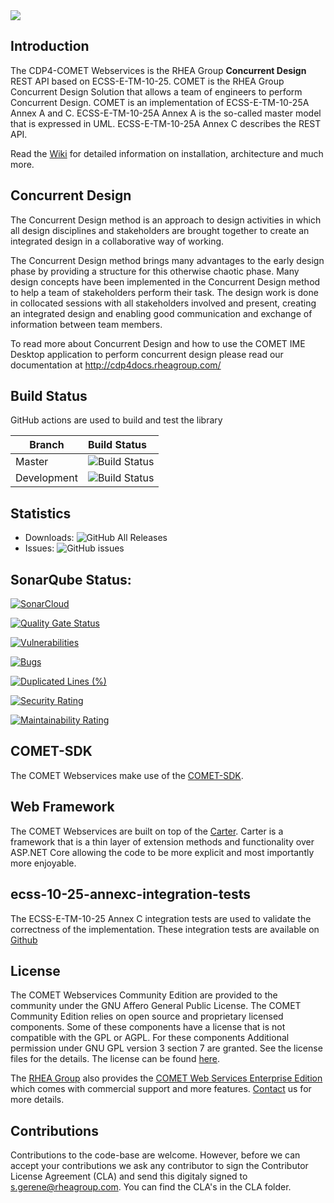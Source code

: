 <img src="https://github.com/RHEAGROUP/COMET-WebServices-Community-Edition/raw/development/COMET-Community-Edition.jpg">

## Introduction

The CDP4-COMET Webservices is the RHEA Group **Concurrent Design** REST API based on ECSS-E-TM-10-25. COMET is the RHEA Group Concurrent Design Solution that allows a team of engineers to perform Concurrent Design. COMET is an implementation of ECSS-E-TM-10-25A Annex A and C. ECSS-E-TM-10-25A Annex A is the so-called master model that is expressed in UML. ECSS-E-TM-10-25A Annex C describes the REST API. 

Read the [Wiki](https://github.com/RHEAGROUP/COMET-WebServices-Community-Edition/wiki) for detailed information on installation, architecture and much more.

## Concurrent Design

The Concurrent Design method is an approach to design activities in which all design disciplines and stakeholders are brought together to create an integrated design in a collaborative way of working.

The Concurrent Design method brings many advantages to the early design phase by providing a structure for this otherwise chaotic phase. Many design concepts have been implemented in the Concurrent Design method to help a team of stakeholders perform their task. The design work is done in collocated sessions with all stakeholders involved and present, creating an integrated design and enabling good communication and exchange of information between team members.

To read more about Concurrent Design and how to use the COMET IME Desktop application to perform concurrent design please read our documentation at http://cdp4docs.rheagroup.com/

## Build Status

GitHub actions are used to build and test the library

Branch | Build Status
------- | :------------
Master | ![Build Status](https://github.com/RHEAGROUP/COMET-WebServices-Community-Edition/actions/workflows/CodeQuality.yml/badge.svg?branch=master)
Development | ![Build Status](https://github.com/RHEAGROUP/COMET-WebServices-Community-Edition/actions/workflows/CodeQuality.yml/badge.svg?branch=development)

## Statistics

  - Downloads: ![GitHub All Releases](https://img.shields.io/github/downloads/RHEAGROUP/COMET-WebServices-Community-Edition/total.svg)
  - Issues: ![GitHub issues](https://img.shields.io/github/issues/RHEAGROUP/COMET-WebServices-Community-Edition.svg)

## SonarQube Status:

[![SonarCloud](https://sonarcloud.io/images/project_badges/sonarcloud-white.svg)](https://sonarcloud.io/summary/new_code?id=RHEAGROUP_CDP4-COMET-WebServices-Community-Edition)

[![Quality Gate Status](https://sonarcloud.io/api/project_badges/measure?project=RHEAGROUP_CDP4-COMET-WebServices-Community-Edition&metric=alert_status)](https://sonarcloud.io/summary/new_code?id=RHEAGROUP_CDP4-COMET-WebServices-Community-Edition)

[![Vulnerabilities](https://sonarcloud.io/api/project_badges/measure?project=RHEAGROUP_CDP4-COMET-WebServices-Community-Edition&metric=vulnerabilities)](https://sonarcloud.io/summary/new_code?id=RHEAGROUP_CDP4-COMET-WebServices-Community-Edition)

[![Bugs](https://sonarcloud.io/api/project_badges/measure?project=RHEAGROUP_CDP4-COMET-WebServices-Community-Edition&metric=bugs)](https://sonarcloud.io/summary/new_code?id=RHEAGROUP_CDP4-COMET-WebServices-Community-Edition)

[![Duplicated Lines (%)](https://sonarcloud.io/api/project_badges/measure?project=RHEAGROUP_CDP4-COMET-WebServices-Community-Edition&metric=duplicated_lines_density)](https://sonarcloud.io/summary/new_code?id=RHEAGROUP_CDP4-COMET-WebServices-Community-Edition)

[![Security Rating](https://sonarcloud.io/api/project_badges/measure?project=RHEAGROUP_CDP4-COMET-WebServices-Community-Edition&metric=security_rating)](https://sonarcloud.io/summary/new_code?id=RHEAGROUP_CDP4-COMET-WebServices-Community-Edition)

[![Maintainability Rating](https://sonarcloud.io/api/project_badges/measure?project=RHEAGROUP_CDP4-COMET-WebServices-Community-Edition&metric=sqale_rating)](https://sonarcloud.io/summary/new_code?id=RHEAGROUP_CDP4-COMET-WebServices-Community-Edition)

## COMET-SDK

The COMET Webservices make use of the [COMET-SDK](https://github.com/RHEAGROUP/COMET-SDK-Community-Edition).

## Web Framework

The COMET Webservices are built on top of the [Carter](https://github.com/CarterCommunity/Carter). Carter is a framework that is a thin layer of extension methods and functionality over ASP.NET Core allowing the code to be more explicit and most importantly more enjoyable.

## ecss-10-25-annexc-integration-tests

The ECSS-E-TM-10-25 Annex C integration tests are used to validate the correctness of the implementation. These integration tests are available on [Github](https://github.com/RHEAGROUP/ecss-10-25-annexc-integration-tests)

## License

The COMET Webservices Community Edition are provided to the community under the GNU Affero General Public License. The COMET Community Edition relies on open source and proprietary licensed components. Some of these components have a license that is not compatible with the GPL or AGPL. For these components Additional permission under GNU GPL version 3 section 7 are granted. See the license files for the details. The license can be found [here](LICENSE).

The [RHEA Group](https://www.rheagroup.com) also provides the [COMET Web Services Enterprise Edition](https://github.com/RHEAGROUP/COMET-WebServices-Community-Edition/wiki/COMET-Web-Services-Enterprise-Edition) which comes with commercial support and more features. [Contact](https://www.rheagroup.com/contact) us for more details.

## Contributions

Contributions to the code-base are welcome. However, before we can accept your contributions we ask any contributor to sign the Contributor License Agreement (CLA) and send this digitaly signed to s.gerene@rheagroup.com. You can find the CLA's in the CLA folder.
